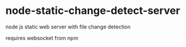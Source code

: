 # node-static-change-detect-server
node js static web server with file change detection

requires websocket from npm
